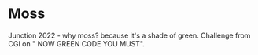 # Moss
Junction 2022 - why moss? because it's a shade of green.
Challenge from CGI on " NOW GREEN CODE YOU MUST".
